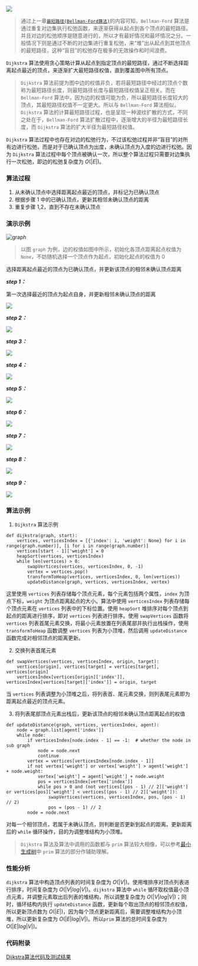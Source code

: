 ![](http://upload-images.jianshu.io/upload_images/9738807-265addbf94248e6c.jpg?imageMogr2/auto-orient/strip%7CimageView2/2/w/1080/q/50)




> 通过上一章[```最短路径(Bellman-Ford算法)```](https://www.jianshu.com/p/b876fe9b2338)的内容可知，```Bellman-Ford``` 算法是通过重复对边集执行松弛函数，来逐渐获得从起点到各个顶点的最短路径。并且对边的松弛顺序是随意进行的，所以才有最好情况和最坏情况之分。一般情况下则是通过不断的对边集进行重复松弛，来“堆”出从起点到其他顶点的最短路径，这种“盲目”的松弛存在极多的无效操作和时间浪费。

```Dijkstra``` 算法使用贪心策略计算从起点到指定顶点的最短路径，通过不断选择距离起点最近的顶点，来逐渐扩大最短路径权值，直到覆盖图中所有顶点。

> ```Dijkstra``` 算法前提为图中边的权值非负，若将最短路径中经过的顶点个数称为最短路径长度，则最短路径长度与最短路径权值呈正相关。而在 ```Bellman-Ford``` 算法中，因为边的权值可能为负，所以最短路径长度较大的顶点，其最短路径权值不一定更大。所以与 ```Bellman-Ford``` 算法相似，```Dijkstra``` 算法的计算最短路径过程，也是呈现一种波纹扩散的方式，不同之处在于，```Bellman-Ford``` 算法扩散过程中，逐渐增大的半径为最短路径长度，而 ```Dijkstra``` 算法的扩大半径为最短路径权值。

```Dijkstra``` 算法过程中也存在对边的松弛行为，不过该松弛过程并非“盲目”的对所有边进行松弛，而是对于已确认顶点为出度，未确认顶点为入度的边进行松弛。因为 ```Dijkstra``` 算法过程中每个顶点被确认一次，所以整个算法过程只需要对边集执行一次松弛，即边的松弛复杂度为 $O(|E|)$。

### 算法过程

1. 从未确认顶点中选择距离起点最近的顶点，并标记为已确认顶点
2. 根据步骤 1 中的已确认顶点，更新其相邻未确认顶点的距离
3. 重复步骤 1,2，直到不存在未确认顶点

### 演示示例

![graph](https://upload-images.jianshu.io/upload_images/9738807-2014d2279451f1f8.png?imageMogr2/auto-orient/strip%7CimageView2/2/w/1240)

> 以图 ```graph``` 为例，边的权值如图中所示，初始化各顶点距离起点权值为 ```None```，不妨随机选择一个顶点作为起点，初始化起点的权值为 0

选择距离起点最近的顶点为已确认顶点，并更新该顶点的相邻未确认顶点距离

***step 1：***

第一次选择最近的顶点为起点自身，并更新相邻未确认顶点的距离

![](https://upload-images.jianshu.io/upload_images/9738807-87440317015fb084.png?imageMogr2/auto-orient/strip%7CimageView2/2/w/1240)

***step 2：***

![](https://upload-images.jianshu.io/upload_images/9738807-c65dae2ad7204ae8.png?imageMogr2/auto-orient/strip%7CimageView2/2/w/1240)

***step 3：***

![](https://upload-images.jianshu.io/upload_images/9738807-05785e37e51bb599.png?imageMogr2/auto-orient/strip%7CimageView2/2/w/1240)

***step 4：***

![](https://upload-images.jianshu.io/upload_images/9738807-fbabd8e3f7f6ad4c.png?imageMogr2/auto-orient/strip%7CimageView2/2/w/1240)

***step 5：***

![](https://upload-images.jianshu.io/upload_images/9738807-15ae9d60ff499202.png?imageMogr2/auto-orient/strip%7CimageView2/2/w/1240)

***step 6：***

![](https://upload-images.jianshu.io/upload_images/9738807-305230667ea8b934.png?imageMogr2/auto-orient/strip%7CimageView2/2/w/1240)

***step 7：***

![](https://upload-images.jianshu.io/upload_images/9738807-10f45a285858bc2f.png?imageMogr2/auto-orient/strip%7CimageView2/2/w/1240)

***step 8：***

![](https://upload-images.jianshu.io/upload_images/9738807-ee25fe6e4b3bd653.png?imageMogr2/auto-orient/strip%7CimageView2/2/w/1240)

***step 9：***

![](https://upload-images.jianshu.io/upload_images/9738807-32359df6c14078f3.png?imageMogr2/auto-orient/strip%7CimageView2/2/w/1240)

### 算法示例

1. ```Dijkstra``` 算法示例

```
def dijkstra(graph, start):
    vertices, verticesIndex = [{'index': i, 'weight': None} for i in range(graph.number)], [i for i in range(graph.number)]
    vertices[start - 1]['weight'] = 0
    heapSort(vertices, verticesIndex)
    while len(vertices) > 0:
        swapVertices(vertices, verticesIndex, 0, -1)
        vertex = vertices.pop()
        transformToHeap(vertices, verticesIndex, 0, len(vertices))
        updateDistance(graph, vertices, verticesIndex, vertex)
```

这里使用 ```vertices``` 列表存储每个顶点元素，每个元素包括两个属性，```index``` 为顶点下标，```weight``` 为顶点距离起点的大小。算法中使用 ```verticesIndex``` 列表存储每个顶点元素在 ```vertices``` 列表中的下标位置。使用 ```heapSort``` 堆排序对每个顶点到起点的距离进行排序，即对 ```vertices``` 列表进行排序。使用 ```swapVertices``` 函数将 ```vertices``` 列表首尾元素交换，将最小元素放置在列表尾部并执行出栈操作，使用 ```transformToHeap``` 函数调整 ```vertices``` 列表为小顶堆，然后调用 ```updateDistance``` 函数完成对相邻顶点的距离更新。

2. 交换列表首尾元素

```
def swapVertices(vertices, verticesIndex, origin, target):
    vertices[origin], vertices[target] = vertices[target], vertices[origin]
    verticesIndex[vertices[origin]['index']], verticesIndex[vertices[target]['index']] = origin, target
```

当 ```vertices``` 列表调整为小顶堆之后，将列表首、尾元素交换，则列表尾元素即为距离起点最近的顶点元素。

3. 将列表尾部顶点元素出栈后，更新该顶点的相邻未确认顶点距离起点的权值

```
def updateDistance(graph, vertices, verticesIndex, agent):
    node = graph.list[agent['index']]
    while node:
        if verticesIndex[node.index - 1] == -1:  # whether the node in sub graph
            node = node.next
            continue
        vertex = vertices[verticesIndex[node.index - 1]]
        if not vertex['weight'] or vertex['weight'] > agent['weight'] + node.weight:
            vertex['weight'] = agent['weight'] + node.weight
            pos = verticesIndex[vertex['index']]
            while pos > 0 and (not vertices[(pos - 1) // 2]['weight'] or vertices[pos]['weight'] < vertices[(pos - 1) // 2]['weight']):
                swapVertices(vertices, verticesIndex, pos, (pos - 1) // 2)
                pos = (pos - 1) // 2
        node = node.next
```
对每一个相邻顶点，若属于未确认顶点，则判断是否更新到起点的距离。更新距离后的 ```while``` 循环操作，目的为调整堆结构为小顶堆。

> ```Dijkstra``` 算法及算法中调用的函数都与 ```prim``` 算法较大相像，可以参考[最小生成树](https://www.jianshu.com/p/cf21443b3838)中 ```prim``` 算法的部分作辅助理解。

### 性能分析

```dijkstra``` 算法中构造顶点列表的时间复杂度为 $O(|V|)$。使用堆排序对顶点列表进行排序，时间复杂度为 $O(|V|log |V|)$。```dijkstra``` 算法中 ```while``` 循环取权值最小顶点元素，并调整元素取出后列表的堆结构，所以调整复杂度为 $O(|V|log |V|)$；同时，循环结构内执行 ```updateDistance``` 函数，更新每个取出顶点的相邻顶点权值，所以更新顶点数为 $O(|E|)$，因为每个顶点更新距离后，需要调整堆结构为小顶堆，所以更新复杂度为 $O(|E|log |V|)$。所以```prim``` 算法的总时间复杂度为 $O(|E|log |V|)$。

### 代码附录

[Dijkstra算法代码及测试结果](./dijkstra.py)